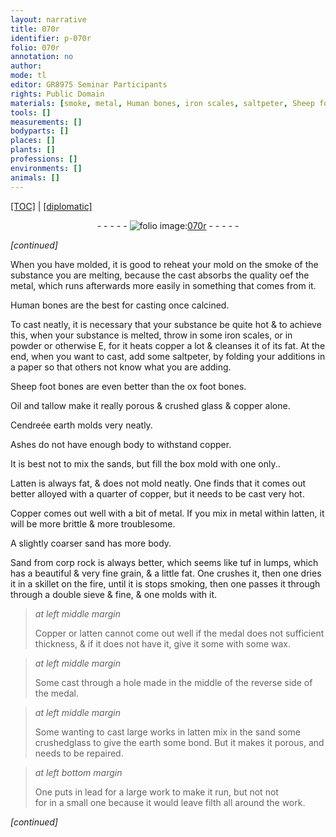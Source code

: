 ```yaml
---
layout: narrative
title: 070r
identifier: p-070r
folio: 070r
annotation: no
author:
mode: tl
editor: GR8975 Seminar Participants
rights: Public Domain
materials: [smoke, metal, Human bones, iron scales, saltpeter, Sheep foot bones, ox foot bones, Oil, tallow, crushed glass, copper, Cendreée earth, Ashes, sands, Latten, Copper, latten, sand, Sand from corp rock, wax, glass, earth, lead]
tools: []
measurements: []
bodyparts: []
places: []
plants: []
professions: []
environments: []
animals: []
---
```


<p><a href="{{ site.baseurl }}/translation/">[TOC]</a> | <a href="{{ site.baseurl }}/_texts/p-070r_tc.md/">[diplomatic]</a></p><div class="folio" align="center">- - - - - <a href="http://gallica.bnf.fr/ark:/12148/btv1b20500001g/f145.image" target="_blank"><img src="https://cu-mkp.github.io/2017-workshop-edition/assets/photo-icon.png" alt="folio image: " style="display:inline-block; margin-bottom:-3px;"/>070r</a> - - - - - </div>  
 
*[continued]*
  
When you have molded, it is good to reheat your mold on the <span class="m">smoke</span> of the substance you are melting, because the cast absorbs the quality o<span class="del">e</span><span class="add">f</span> the <span class="m">metal</span>, which runs afterwards more easily in something that comes from it.
 
 <span class="m">Human bones</span> are the best for casting once calcined.
 
To cast neatly, it is necessary that your substance be quite hot & to achieve this, when your substance is melted, throw in some <span class="m">iron scales</span>, or in powder or otherwise <span class="del">E</span>, for it heats copper a lot & cleanses it of its fat. At the end, when you want to cast, add some <span class="m">saltpeter</span>, by folding your additions in a paper so that others not know what you are adding.
 
<span class="m">Sheep foot bones</span> are even better than the <span class="m">ox foot bones</span>.
 
<span class="m">Oil</span> and <span class="m">tallow</span> make it really porous & <span class="m">crushed glass</span> & <span class="m">copper</span> alone.
 
<span class="m">Cendreée earth</span> molds very neatly.
 
<span class="m">Ashes</span> do not have enough body to withstand <span class="m">copper</span>.
 
It is best not to mix the <span class="m">sands</span>, but fill the box mold with one only..
 
<span class="m">Latten</span> is always fat, & does not mold neatly. One finds that it comes out better alloyed with a quarter of <span class="m">copper</span>, but it needs to be cast very hot.
 
<span class="m">Copper</span> comes out well with a bit of <span class="m">metal</span>. If you mix in <span class="m">metal</span> within <span class="m">latten</span>, it will be more brittle & more troublesome.
 
A slightly coarser <span class="m">sand</span> has more body.
 
<span class="m">Sand from <span class="del">corp</span> rock</span> is always better, which seems like tuf in lumps, which has a beautiful & very fine grain, & a little fat. One crushes it, then one dries it in a skillet on the fire, until it <span class="del">is</span> stops smoking, then one passes it through through a double sieve & fine, & one molds with it.
 
> *at left middle margin*
> 
> 
>   <span class="m">Copper</span> or <span class="m">latten</span> cannot come out well if the medal does not sufficient thickness, & if it does not have it, give it some with some <span class="m">wax</span>.
 
> *at left middle margin*
> 
> 
>   Some cast through a hole made in the middle of the reverse side of the medal.
 
> *at left middle margin*
> 
> 
>   Some wanting to cast large works in <span class="m">latten</span> mix in the <span class="m">sand</span> some crushed<span class="m">glass</span> to give the <span class="m">earth</span> some bond. But it makes it porous, and needs to be repaired.
 
> *at left bottom margin*
> 
> 
>   One puts in <span class="m">lead</span> for a large work to make it run, but not <span class="del">not<br/> for</span> in a small one because it would leave filth all around the work.
 
*[continued]*
 
